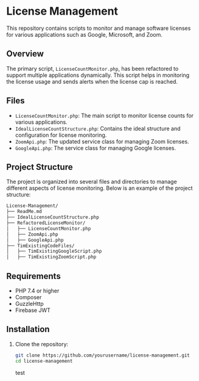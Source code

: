 # License Management

This repository contains scripts to monitor and manage software licenses for various applications such as Google, Microsoft, and Zoom.

## Overview

The primary script, `LicenseCountMonitor.php`, has been refactored to support multiple applications dynamically. This script helps in monitoring the license usage and sends alerts when the license cap is reached.

## Files

- `LicenseCountMonitor.php`: The main script to monitor license counts for various applications.
- `IdealLicenseCountStructure.php`: Contains the ideal structure and configuration for license monitoring.
- `ZoomApi.php`: The updated service class for managing Zoom licenses.
- `GoogleApi.php`: The service class for managing Google licenses.

## Project Structure

The project is organized into several files and directories to manage different aspects of license monitoring. Below is an example of the project structure:

```txt
License-Management/
├── ReadMe.md
├── IdealLicenseCountStructure.php
├── RefactoredLicenseMonitor/
│   ├── LicenseCountMonitor.php
│   ├── ZoomApi.php
│   ├── GoogleApi.php
├── TimExistingCodeFiles/
│   ├── TimExistingGoogleScript.php
│   ├── TimExistingZoomScript.php
```

## Requirements

- PHP 7.4 or higher
- Composer
- GuzzleHttp
- Firebase JWT

## Installation

1. Clone the repository:
   ```sh
   git clone https://github.com/yourusername/license-management.git
   cd license-management
   ```

   test